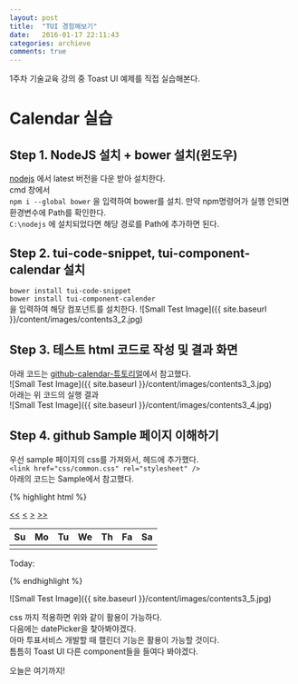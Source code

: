 ```yaml
---
layout: post
title:  "TUI 경험해보기"
date:   2016-01-17 22:11:43
categories: archieve
comments: true
---
```


1주차 기술교육 강의 중 Toast UI 예제를 직접 실습해본다.
# Calendar 실습

## Step 1. NodeJS 설치 + bower 설치(윈도우)
[nodejs](http://nodejs.org) 에서 latest 버전을 다운 받아 설치한다.<br>
cmd 창에서<br>
`npm i --global bower`
을 입력하여 bower를 설치. 만약 npm명령어가 실행 안되면 환경변수에 Path를 확인한다.<br>
`C:\nodejs` 에 설치되었다면 해당 경로를 Path에 추가하면 된다.

## Step 2. tui-code-snippet, tui-component-calendar 설치
`bower install tui-code-snippet`<br>
`bower install tui-component-calender`<br>
을 입력하여 해당 컴포넌트를 설치한다.
![Small Test Image]({{ site.baseurl }}/content/images/contents3_2.jpg)<br>

## Step 3. 테스트 html 코드로 작성 및 결과 화면
아래 코드는 [github-calendar-튜토리얼](https://github.com/nhnent/tui.component.calendar/wiki/Calendar-Tutorial)에서 참고했다.<br>
![Small Test Image]({{ site.baseurl }}/content/images/contents3_3.jpg)<br>
아래는 위 코드의 실행 결과<br>
![Small Test Image]({{ site.baseurl }}/content/images/contents3_4.jpg)<br>

## Step 4. github Sample 페이지 이해하기
우선 sample 페이지의 css를 가져와서, 헤드에 추가했다.<br>
`<link href="css/common.css" rel="stylesheet" />`
<br>
아래의 코드는 Sample에서 참고했다.<br>

{% highlight html %}
<div id="layer" class="layer"> <!-- 기준 엘리먼트 -->
    <div class="calendar-header">
        <a href="#" class="rollover calendar-btn-prev-year"><<</a> <!-- 이전년 버튼 (생략가능) -->
        <a href="#" class="rollover calendar-btn-prev-month"><</a> <!-- 이전달 버튼 (생략가능) -->
        <strong class="calendar-title"></strong> <!-- 달력의 타이틀 (생략가능) -->
        <!--<strong class="calendar-title-year"></strong> &lt;!&ndash; 달력의 타이틀 (생략가능) &ndash;&gt;-->
        <!--<strong class="calendar-title-month"></strong> &lt;!&ndash; 달력의 타이틀 (생략가능) &ndash;&gt;-->
        <a href="#" class="rollover calendar-btn-next-month">></a> <!-- 다음달 버튼 (생략가능) -->
        <a href="#" class="rollover calendar-btn-next-year">>></a> <!-- 다음년 버튼 (생략가능) -->
    </div>
    <div class="calendar-body">
        <table cellspacing="0" cellpadding="0">
            <thead>
            <tr>
                <th class="sun">Su</th><th>Mo</th><th>Tu</th><th>We</th><th>Th</th><th>Fa</th><th class="sat">Sa</th>
            </tr>
            </thead>
            <tbody>
            <tr class="calendar-week"> <!-- 달력의 한 주에 해당하는 엘리먼트 컨테이너 -->
                <td class="calendar-date"></td> <!-- 날짜가 표시될 엘리먼트 -->
                <td class="calendar-date"></td>
                <td class="calendar-date"></td>
                <td class="calendar-date"></td>
                <td class="calendar-date"></td>
                <td class="calendar-date"></td>
                <td class="calendar-date"></td>
            </tr>
            </tbody>
        </table>
    </div>
    <div class="calendar-footer">
        <p>Today: <em class="calendar-today"></em></p>
    </div>
</div>
{% endhighlight %}


![Small Test Image]({{ site.baseurl }}/content/images/contents3_5.jpg)<br>

css 까지 적용하면 위와 같이 활용이 가능하다.<br> 다음에는 datePicker을 찾아봐야겠다.<br>
아마 투표서비스 개발할 때 캘린더 기능은 활용이 가능할 것이다.<br>
틈틈히 Toast UI 다른 component들을 들여다 봐야겠다.<br>

오늘은 여기까지!<br>



